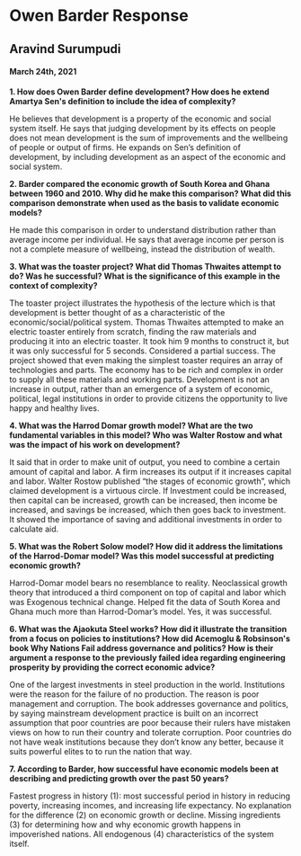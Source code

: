 #  Owen Barder Response

##  Aravind Surumpudi

#### March 24th, 2021


**1.	How does Owen Barder define development? How does he extend Amartya Sen's definition to include the idea of complexity?**

He believes that development is a property of the economic and social system itself. He says that judging development by its effects on people does not mean development is the sum of improvements and the wellbeing of people or output of firms. He expands on Sen’s definition of development, by including development as an aspect of the economic and social system.

**2.	Barder compared the economic growth of South Korea and Ghana between 1960 and 2010.  Why did he make this comparison?  What did this comparison demonstrate when used as the basis to validate economic models?**

He made this comparison in order to understand distribution rather than average income per individual. He says that average income per person is not a complete measure of wellbeing, instead the distribution of wealth.

**3.	What was the toaster project? What did Thomas Thwaites attempt to do? Was he successful? What is the significance of this example in the context of complexity?**

The toaster project illustrates the hypothesis of the lecture which is that development is better thought of as a characteristic of the economic/social/political system. Thomas Thwaites attempted to make an electric toaster entirely from scratch, finding the raw materials and producing it into an electric toaster. It took him 9 months to construct it, but it was only successful for 5 seconds. Considered a partial success. The project showed that even making the simplest toaster requires an array of technologies and parts. The economy has to be rich and complex in order to supply all these materials and working parts. Development is not an increase in output, rather than an emergence of  a system of economic, political, legal institutions in order to provide citizens the opportunity to live happy and healthy lives.

**4.	What was the Harrod Domar growth model? What are the two fundamental variables in this model? Who was Walter Rostow and what was the impact of his work on development?**

It said that in order to make unit of output, you need to combine a certain amount of capital and labor. A firm increases its output if it increases capital and labor. Walter Rostow published “the stages of economic growth”, which claimed development is a virtuous circle. If Investment could be increased, then capital can be increased, growth can be increased, then income be increased, and savings be increased, which then goes back to investment. It showed the importance of saving and additional investments in order to calculate aid.

**5.	What was the Robert Solow model?  How did it address the limitations of the Harrod-Domar model? Was this model successful at predicting economic growth?**

Harrod-Domar model bears no resemblance to reality. Neoclassical growth theory that introduced a third component on top of capital and labor which was Exogenous technical change. Helped fit the data of South Korea and Ghana much more than Harrod-Domar’s model. Yes,  it was successful.

**6.	What was the Ajaokuta Steel works? How did it illustrate the transition from a focus on policies to institutions?  How did Acemoglu & Robsinson's book Why Nations Fail address governance and politics?  How is their argument a response to the previously failed idea regarding engineering prosperity by providing the correct economic advice?**

One of the largest investments in steel production in the world. Institutions were the reason for the failure of  no production. The reason is poor management and corruption. The book addresses governance and politics, by saying mainstream development practice is built on an incorrect assumption that poor countries are poor because their rulers have mistaken views on how to run their country and tolerate corruption. Poor countries do not have weak institutions because they don’t know any better, because it suits powerful elites to to run the nation that way.

**7.	According to Barder, how successful have economic models been at describing and predicting growth over the past 50 years?**

Fastest progress in history (1): most successful period in history in reducing poverty, increasing incomes, and increasing life expectancy. No explanation for the difference (2) on economic growth or decline. Missing ingredients (3) for determining how and why economic growth happens in impoverished nations. All endogenous (4) characteristics of the system itself.
